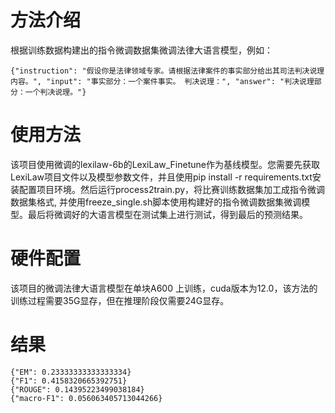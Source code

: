 # 方法介绍
根据训练数据构建出的指令微调数据集微调法律大语言模型，例如：
```
{"instruction": "假设你是法律领域专家。请根据法律案件的事实部分给出其司法判决说理内容。", "input": "事实部分：一个案件事实。 判决说理：", "answer": "判决说理部分：一个判决说理。"}
```
# 使用方法
该项目使用微调的lexilaw-6b的LexiLaw_Finetune作为基线模型。您需要先获取LexiLaw项目文件以及模型参数文件，并且使用pip install -r requirements.txt安装配置项目环境。然后运行process2train.py，将比赛训练数据集加工成指令微调数据集格式, 并使用freeze_single.sh脚本使用构建好的指令微调数据集微调模型。最后将微调好的大语言模型在测试集上进行测试，得到最后的预测结果。
# 硬件配置
该项目的微调法律大语言模型在单块A600 上训练，cuda版本为12.0，该方法的训练过程需要35G显存，但在推理阶段仅需要24G显存。
# 结果
```
{"EM": 0.23333333333333334} 
{"F1": 0.4158320665392751}
{"ROUGE": 0.14395223499038184}
{"macro-F1": 0.056063405713044266}
```